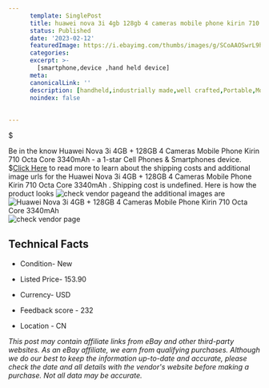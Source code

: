 ```yaml
---
      template: SinglePost
      title: huawei nova 3i 4gb 128gb 4 cameras mobile phone kirin 710 octa core 3340mah 
      status: Published
      date: '2023-02-12'
      featuredImage: https://i.ebayimg.com/thumbs/images/g/SCoAAOSwrL9hf4e2/s-l225.jpg
      categories: 
      excerpt: >-
        [smartphone,device ,hand held device]
      meta:
      canonicalLink: ''
      description: [handheld,industrially made,well crafted,Portable,Mobile,Compact,Convenient,Lightweight,Maneuverable,Man-portable,Miniature,Carriable,Hand-held,Light,Holdable,Transportable,Mobile device,Pocket-sized,On-the-go,Wireless,Cordless,Compact size,Convenient size, smartphone,device ,hand held device]
      noindex: false
      
        
---
```

$

Be in the know Huawei  Nova 3i 4GB + 128GB 4 Cameras Mobile Phone Kirin 710 Octa Core 3340mAh  - a 1-star Cell Phones & Smartphones device.
$[Click Here](https://www.ebay.com/itm/165160958409?hash=item26745c39c9%3Ag%3ASCoAAOSwrL9hf4e2&mkevt=1&mkcid=1&mkrid=711-53200-19255-0&campid=%253CePNCampaignId%253E&customid=%253CreferenceId%253E&toolid=10049) to read more to learn about the shipping costs and additional image urls for the Huawei  Nova 3i 4GB + 128GB 4 Cameras Mobile Phone Kirin 710 Octa Core 3340mAh . Shipping cost is undefined. Here is how the product looks ![check vendor page](https://i.ebayimg.com/thumbs/images/g/SCoAAOSwrL9hf4e2/s-l225.jpg)and the additional images are![Huawei  Nova 3i 4GB + 128GB 4 Cameras Mobile Phone Kirin 710 Octa Core 3340mAh ](https://i.ebayimg.com/images/g/SCoAAOSwrL9hf4e2/s-l960.jpg)![check vendor page](https://origin-galleryplus.ebayimg.com/ws/web/165160958409_2_0_1/225x225.jpg,https://origin-galleryplus.ebayimg.com/ws/web/165160958409_3_0_1/225x225.jpg,https://origin-galleryplus.ebayimg.com/ws/web/165160958409_4_0_1/225x225.jpg,https://origin-galleryplus.ebayimg.com/ws/web/165160958409_5_0_1/225x225.jpg,https://origin-galleryplus.ebayimg.com/ws/web/165160958409_6_0_1/225x225.jpg,https://origin-galleryplus.ebayimg.com/ws/web/165160958409_7_0_1/225x225.jpg,https://origin-galleryplus.ebayimg.com/ws/web/165160958409_8_0_1/225x225.jpg,https://origin-galleryplus.ebayimg.com/ws/web/165160958409_9_0_1/225x225.jpg,https://origin-galleryplus.ebayimg.com/ws/web/165160958409_10_0_1/225x225.jpg,https://origin-galleryplus.ebayimg.com/ws/web/165160958409_11_0_1/225x225.jpg,https://origin-galleryplus.ebayimg.com/ws/web/165160958409_12_0_1/225x225.jpg)



 ## Technical Facts 



     
      

 - Condition- New 


      

 - Listed Price- 153.90 


      

 - Currency- USD 


      

 - Feedback score - 232 


      

 - Location - CN 


      
      

 *_This post may contain affiliate links from eBay and other third-party websites. As an eBay affiliate, we earn from qualifying purchases. Although we do our best to keep the information up-to-date and accurate, please check the date and all details with the vendor's website before making a purchase. Not all data may be accurate._*






